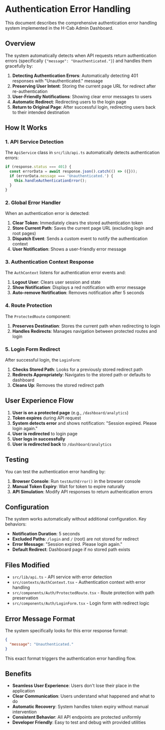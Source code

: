 # Authentication Error Handling

This document describes the comprehensive authentication error handling system implemented in the H-Cab Admin Dashboard.

## Overview

The system automatically detects when API requests return authentication errors (specifically `{"message": "Unauthenticated."}`) and handles them gracefully by:

1. **Detecting Authentication Errors**: Automatically detecting 401 responses with "Unauthenticated." message
2. **Preserving User Intent**: Storing the current page URL for redirect after re-authentication
3. **User-Friendly Notifications**: Showing clear error messages to users
4. **Automatic Redirect**: Redirecting users to the login page
5. **Return to Original Page**: After successful login, redirecting users back to their intended destination

## How It Works

### 1. API Service Detection

The `ApiService` class in `src/lib/api.ts` automatically detects authentication errors:

```typescript
if (response.status === 401) {
  const errorData = await response.json().catch(() => ({}));
  if (errorData.message === 'Unauthenticated.') {
    this.handleAuthenticationError();
  }
}
```

### 2. Global Error Handler

When an authentication error is detected:

1. **Clear Token**: Immediately clears the stored authentication token
2. **Store Current Path**: Saves the current page URL (excluding login and root pages)
3. **Dispatch Event**: Sends a custom event to notify the authentication context
4. **User Notification**: Shows a user-friendly error message

### 3. Authentication Context Response

The `AuthContext` listens for authentication error events and:

1. **Logout User**: Clears user session and state
2. **Show Notification**: Displays a red notification with error message
3. **Auto-remove Notification**: Removes notification after 5 seconds

### 4. Route Protection

The `ProtectedRoute` component:

1. **Preserves Destination**: Stores the current path when redirecting to login
2. **Handles Redirects**: Manages navigation between protected routes and login

### 5. Login Form Redirect

After successful login, the `LoginForm`:

1. **Checks Stored Path**: Looks for a previously stored redirect path
2. **Redirects Appropriately**: Navigates to the stored path or defaults to dashboard
3. **Cleans Up**: Removes the stored redirect path

## User Experience Flow

1. **User is on a protected page** (e.g., `/dashboard/analytics`)
2. **Token expires** during API request
3. **System detects error** and shows notification: "Session expired. Please login again."
4. **User is redirected** to login page
5. **User logs in successfully**
6. **User is redirected back** to `/dashboard/analytics`

## Testing

You can test the authentication error handling by:

1. **Browser Console**: Run `testAuthError()` in the browser console
2. **Manual Token Expiry**: Wait for token to expire naturally
3. **API Simulation**: Modify API responses to return authentication errors

## Configuration

The system works automatically without additional configuration. Key behaviors:

- **Notification Duration**: 5 seconds
- **Excluded Paths**: `/login` and `/` (root) are not stored for redirect
- **Error Message**: "Session expired. Please login again."
- **Default Redirect**: Dashboard page if no stored path exists

## Files Modified

- `src/lib/api.ts` - API service with error detection
- `src/contexts/AuthContext.tsx` - Authentication context with error handling
- `src/components/Auth/ProtectedRoute.tsx` - Route protection with path preservation
- `src/components/Auth/LoginForm.tsx` - Login form with redirect logic

## Error Message Format

The system specifically looks for this error response format:

```json
{
  "message": "Unauthenticated."
}
```

This exact format triggers the authentication error handling flow.

## Benefits

- **Seamless User Experience**: Users don't lose their place in the application
- **Clear Communication**: Users understand what happened and what to do
- **Automatic Recovery**: System handles token expiry without manual intervention
- **Consistent Behavior**: All API endpoints are protected uniformly
- **Developer Friendly**: Easy to test and debug with provided utilities
